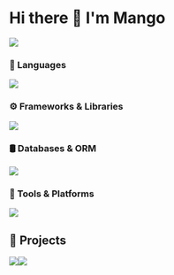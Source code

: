 <h1>Hi there 👋 I'm Mango</h1>
<img src="https://readme-typing-svg.demolab.com?font=Fira+Code&pause=1000&width=435&lines=Some+guy+from+Switzerland" />

### 🧠 Languages
<img src="https://skillicons.dev/icons?i=cpp,cs,html,css,js,ts,go,java,kotlin" />

### ⚙️ Frameworks & Libraries
<img src="https://skillicons.dev/icons?i=nextjs,nodejs,react,spring,unity" />

### 🛢️ Databases & ORM
<img src="https://skillicons.dev/icons?i=postgres,redis,prisma" />

### 🧪 Tools & Platforms
<img src="https://skillicons.dev/icons?i=postman,vercel,cloudflare,ableton" />

## 🚀 Projects

<table>
  <tr>
    <img src="https://cdn.fruity.gg/data/mango/project-portfolio.png" />
  </tr>
  <tr>
    <img src="https://cdn.fruity.gg/data/mango/project-fruity.png" />
  </tr>
</table>
